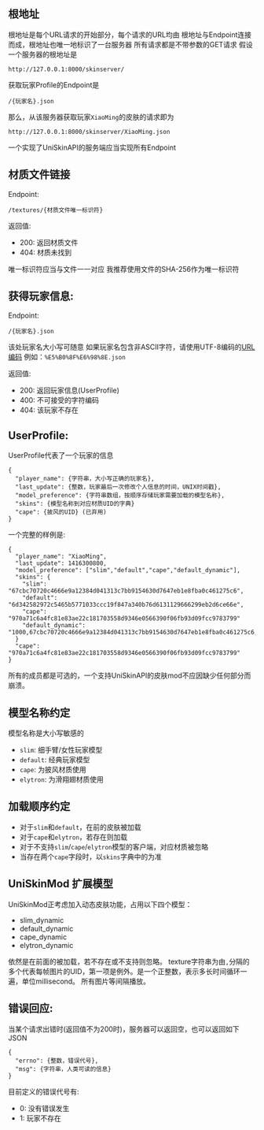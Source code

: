 ## 根地址
根地址是每个URL请求的开始部分，每个请求的URL均由
根地址与Endpoint连接而成，根地址也唯一地标识了一台服务器
所有请求都是不带参数的GET请求
假设一个服务器的根地址是

    http://127.0.0.1:8000/skinserver/

获取玩家Profile的Endpoint是

    /{玩家名}.json

那么，从该服务器获取玩家`XiaoMing`的皮肤的请求即为

    http://127.0.0.1:8000/skinserver/XiaoMing.json

一个实现了UniSkinAPI的服务端应当实现所有Endpoint

## 材质文件链接
Endpoint:

    /textures/{材质文件唯一标识符}

返回值:

- 200: 返回材质文件
- 404: 材质未找到

唯一标识符应当与文件一一对应
我推荐使用文件的SHA-256作为唯一标识符

## 获得玩家信息:
Endpoint:

    /{玩家名}.json

该处玩家名大小写可随意
如果玩家名包含非ASCII字符，请使用UTF-8编码的[URL编码](https://en.wikipedia.org/wiki/Percent-encoding)
例如：`%E5%B0%8F%E6%98%8E.json`

返回值:

- 200: 返回玩家信息(UserProfile)
- 400: 不可接受的字符编码
- 404: 该玩家不存在

## UserProfile:
UserProfile代表了一个玩家的信息

    {
      "player_name": {字符串，大小写正确的玩家名},
      "last_update": {整数，玩家最后一次修改个人信息的时间，UNIX时间戳},
      "model_preference": {字符串数组，按顺序存储玩家需要加载的模型名称},
      "skins": {模型名称到对应材质UID的字典}
      "cape": {披风的UID} (已弃用)
    }

一个完整的样例是:

    {
      "player_name": "XiaoMing",
      "last_update": 1416300800,
      "model_preference": ["slim","default","cape","default_dynamic"],
      "skins": {
        "slim": "67cbc70720c4666e9a12384d041313c7bb9154630d7647eb1e8fba0c461275c6",
        "default": "6d342582972c5465b5771033ccc19f847a340b76d6131129666299eb2d6ce66e",
        "cape": "970a71c6a4fc81e83ae22c181703558d9346e0566390f06fb93d09fcc9783799"
        "default_dynamic": "1000,67cbc70720c4666e9a12384d041313c7bb9154630d7647eb1e8fba0c461275c6,6d342582972c5465b5771033ccc19f847a340b76d6131129666299eb2d6ce66e"
      }
      "cape": "970a71c6a4fc81e83ae22c181703558d9346e0566390f06fb93d09fcc9783799"
    }

所有的成员都是可选的，一个支持UniSkinAPI的皮肤mod不应因缺少任何部分而崩溃。

## 模型名称约定

模型名称是大小写敏感的

- `slim`: 细手臂/女性玩家模型
- `default`: 经典玩家模型
- `cape`: 为披风材质使用
- `elytron`: 为滑翔翅材质使用

## 加载顺序约定

- 对于`slim`和`default`，在前的皮肤被加载
- 对于`cape`和`elytron`，若存在则加载
- 对于不支持`slim`/`cape`/`elytron`模型的客户端，对应材质被忽略
- 当存在两个`cape`字段时，以`skins`字典中的为准

## UniSkinMod 扩展模型

UniSkinMod正考虑加入动态皮肤功能，占用以下四个模型：

- slim_dynamic
- default_dynamic
- cape_dynamic
- elytron_dynamic

依然是在前面的被加载，若不存在或不支持则忽略。
texture字符串为由`,`分隔的多个代表每帧图片的UID，第一项是例外。是一个正整数，表示多长时间循环一遍，单位millisecond。
所有图片等间隔播放。

## 错误回应:
当某个请求出错时(返回值不为200时)，服务器可以返回空，也可以返回如下JSON

    {
      "errno": {整数，错误代号},
      "msg": {字符串，人类可读的信息}
    }

目前定义的错误代号有:
- 0: 没有错误发生
- 1: 玩家不存在
